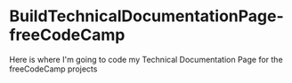 # BuildTechnicalDocumentationPage-freeCodeCamp
<p>Here is where I'm going to code my Technical Documentation Page for the freeCodeCamp projects</p>
